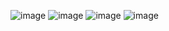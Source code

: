 ![image](https://user-images.githubusercontent.com/121361500/212536946-eb83f235-2272-419d-b435-2050c89e2db6.png)
![image](https://user-images.githubusercontent.com/121361500/212536986-615628e3-7db1-434c-8c91-4c7201c2002b.png)
![image](https://user-images.githubusercontent.com/121361500/212536998-b9776bc1-6dcb-44ec-a66e-292946e9dcfc.png)
![image](https://user-images.githubusercontent.com/121361500/212537031-8b0d6f36-8d55-4200-a3c9-70041c8f2886.png)
